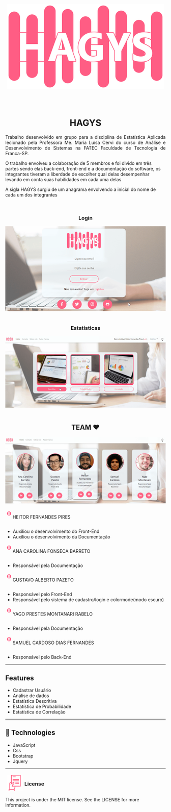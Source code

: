 
<div style="text-align: center; ">
        <img src="./images/home-logo.png" alt="HAGYS" title="#HAGYS">
</div>

</br></br>



<h1 style="text-align: center;">HAGYS</h1>
<p style="text-align: justify;">
    Trabalho desenvolvido em grupo para a disciplina de Estatística Aplicada lecionado pela
    Professora Me. Maria Luísa Cervi do curso de Análise e Desenvolvimento de Sistemas na FATEC
    Faculdade de Tecnologia de Franca-SP.
</p>

<p> O trabalho envolveu a colaboração de 5 membros 
e foi divido em três partes sendo elas back-end, front-end e a documentação do software, os integrantes tiveram a liberdade de escolher qual delas desempenhar levando em conta suas habilidades em cada uma delas  
</p>

<p>A sigla HAGYS surgiu de um anagrama envolvendo a inicial do nome de cada um dos integrantes</p>

</br>

<h3 style="text-align: center;">Login</h3>

<div style="text-align: center; ">
<img src="./images/README/login.gif" alt="Login" style="text-align: center;">
</div>

</br>

<h3 style="text-align: center;">Estatísticas</h3>
<div style="text-align: center; ">
<img src="./images/README/statistic.gif" alt="Estatísticas" style="text-align: center;">
</div>

</br>

<h2 style="text-align: center;">TEAM ♥</h2>
<div style="text-align: center; ">
<img src="./images/README/team.gif" alt="Team" style="text-align: center;">
</div>

</br>

<div style="display: flex;">
<img src="./images/favicon-16.png" alt="HAGYS" title="#HAGYS" style="margin: 5px;" height="13">
<p>HEITOR FERNANDES PIRES</p> 
</div>  
    
- Auxiliou o desenvolvimento do Front-End
- Auxiliou o desenvolvimento da Documentação


<div style="display: flex;">
<img src="./images/favicon-16.png" alt="HAGYS" title="#HAGYS" style="margin: 5px;" height="13">
<p>ANA CAROLINA FONSECA BARRETO</p> 
</div>

- Responsável pela Documentação

<div style="display: flex;">
<img src="./images/favicon-16.png" alt="HAGYS" title="#HAGYS" style="margin: 5px;" height="13">
<p>GUSTAVO ALBERTO PAZETO</p> 
</div>

- Responsável pelo Front-End
- Responsável pelo sistema de cadastro/login e colormode(modo escuro)

<div style="display: flex;">
<img src="./images/favicon-16.png" alt="HAGYS" title="#HAGYS" style="margin: 5px;" height="13">
<p>YAGO PRESTES MONTANARI RABELO</p> 
</div>

- Responsável pela Documentação

<div style="display: flex;">
<img src="./images/favicon-16.png" alt="HAGYS" title="#HAGYS" style="margin: 5px;" height="13">
<p>SAMUEL CARDOSO DIAS FERNANDES</p> 
</div>

- Responsável pelo Back-End


___

## Features


- Cadastrar Usuário
- Análise de dados
- Estatística Descritiva
- Estatística de Probabilidade 
- Estatística de Correlação

___

## 🚀 Technologies

 - JavaScript
 - Css
 - Bootstrap
 - Jquery


___

<div style=" display: flex; align-items: center; text-align: center">
<img src="images\manual-icon.png" alt="HAGYS" title="#HAGYS" style="margin: 5px;" height="50">
<h3>License</h3> 
</div>

This project is under the MIT license. See the LICENSE for more information.

